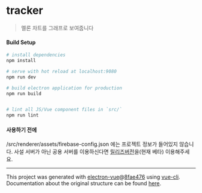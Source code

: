 # tracker

> 멜론 차트를 그래프로 보여줍니다

#### Build Setup

``` bash
# install dependencies
npm install

# serve with hot reload at localhost:9080
npm run dev

# build electron application for production
npm run build


# lint all JS/Vue component files in `src/`
npm run lint

```

#### 사용하기 전에
/src/renderer/assets/firebase-config.json 에는 프로젝트 정보가 들어있지 않습니다. 사설 서버가 아닌 공용 서버를 이용하신다면 [릴리즈버전](https://github.com/wjdgks1224/melon-tracker-client/releases/tag/beta)을(현재 베타) 이용해주세요.

---

This project was generated with [electron-vue](https://github.com/SimulatedGREG/electron-vue)@[8fae476](https://github.com/SimulatedGREG/electron-vue/tree/8fae4763e9d225d3691b627e83b9e09b56f6c935) using [vue-cli](https://github.com/vuejs/vue-cli). Documentation about the original structure can be found [here](https://simulatedgreg.gitbooks.io/electron-vue/content/index.html).
